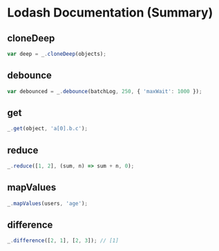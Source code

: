 # Lodash Documentation (Summary)

## cloneDeep
```js
var deep = _.cloneDeep(objects);
```

## debounce
```js
var debounced = _.debounce(batchLog, 250, { 'maxWait': 1000 });
```

## get
```js
_.get(object, 'a[0].b.c');
```

## reduce
```js
_.reduce([1, 2], (sum, n) => sum + n, 0);
```

## mapValues
```js
_.mapValues(users, 'age');
```

## difference
```js
_.difference([2, 1], [2, 3]); // [1]
```
